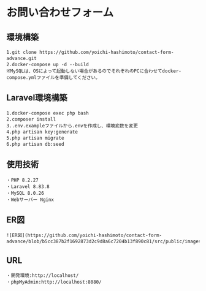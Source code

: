 # お問い合わせフォーム
## 環境構築
    1.git clone https://github.com/yoichi-hashimoto/contact-form-advance.git
    2.docker-compose up -d --build
    ※MySQLは、OSによって起動しない場合があるのでそれぞれのPCに合わせてdocker-compose.ymlファイルを準備してください。

## Laravel環境構築
    1.docker-compose exec php bash
    2.composer install
    3..env.exampleファイルから.envを作成し、環境変数を変更
    4.php artisan key:generate
    5.php artisan migrate
    6.php artisan db:seed

## 使用技術
    ・PHP 8.2.27
    ・Laravel 8.83.8
    ・MySQL 8.0.26
    ・Webサーバー Nginx

## ER図
    ![ER図](https://github.com/yoichi-hashimoto/contact-form-advance/blob/b5cc387b2f1692873d2c9d8a6c7204b13f890c81/src/public/images/er_FashonablyLate.drawio.png)

## URL
    ・開発環境:http://localhost/
    ・phpMyAdmin:http://localhost:8080/
